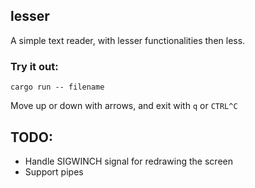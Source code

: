 ## lesser
A simple text reader, with lesser functionalities then less.

### Try it out:
```
cargo run -- filename 
```
Move up or down with arrows, and exit with `q` or `CTRL^C`

## TODO:
* Handle SIGWINCH signal for redrawing the screen
* Support pipes
